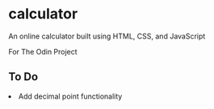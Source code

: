 # calculator
An online calculator built using HTML, CSS, and JavaScript

For The Odin Project

## To Do
<li> Add decimal point functionality
